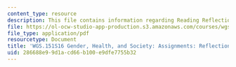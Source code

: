 ```yaml
---
content_type: resource
description: This file contains information regarding Reading Reflections 2.
file: https://ol-ocw-studio-app-production.s3.amazonaws.com/courses/wgs-151-gender-health-and-society-spring-2016/286688e99d1acd66b100e9dfe7755b32_MITWGS_151S16_Reflection2.pdf
file_type: application/pdf
resourcetype: Document
title: 'WGS.151S16 Gender, Health, and Society: Assignments: Reflection 2'
uid: 286688e9-9d1a-cd66-b100-e9dfe7755b32
---
```

